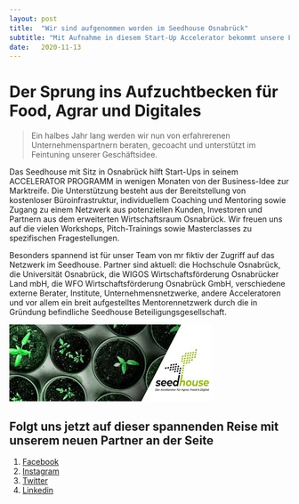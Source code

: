 ```yaml
---
layout: post
title:  "Wir sind aufgenommen worden im Seedhouse Osnabrück"
subtitle: "Mit Aufnahme in diesem Start-Up Accelerator bekommt unsere Feierabendgründung ein ganz anderes Level!"
date:   2020-11-13
---
```


# Der Sprung ins Aufzuchtbecken für Food, Agrar und Digitales
> Ein halbes Jahr lang werden wir nun von erfahrerenen Unternehmenspartnern beraten, gecoacht und unterstützt im Feintuning unserer Geschäftsidee.

Das Seedhouse mit Sitz in Osnabrück hilft Start-Ups in seinem ACCELERATOR PROGRAMM in wenigen Monaten von der Business-Idee zur Marktreife. Die Unterstützung besteht aus der Bereitstellung von kostenloser Büroinfrastruktur, individuellem Coaching und Mentoring sowie Zugang zu einem Netzwerk aus potenziellen Kunden, Investoren und Partnern aus dem erweiterten Wirtschaftsraum Osnabrück. Wir freuen uns auf die vielen Workshops, Pitch-Trainings sowie Masterclasses zu spezifischen Fragestellungen. 

Besonders spannend ist für unser Team von mr fiktiv der Zugriff auf das Netzwerk im Seedhouse. Partner sind aktuell: die Hochschule Osnabrück, die Universität Osnabrück, die WIGOS Wirtschaftsförderung Osnabrücker Land mbH, die WFO Wirtschaftsförderung Osnabrück GmbH, verschiedene externe Berater, Institute, Unternehmensnetzwerke, andere Acceleratoren und vor allem ein breit aufgestelltes Mentorennetzwerk durch die in Gründung befindliche Seedhouse Beteiligungsgesellschaft.

![bild_von_seedhouselogo_hochladen](/images/seedhouselogo.jpg)

## Folgt uns jetzt auf dieser spannenden Reise mit unserem neuen Partner an der Seite
1. [Facebook](https://www.facebook.com/mrfiktiv/)
2. [Instagram](https://instagram.com/mrfiktiv)
3. [Twitter](https://twitter.com/mr_fiktiv)
4. [Linkedin](https://linkedin.com/company/mrfiktiv)
